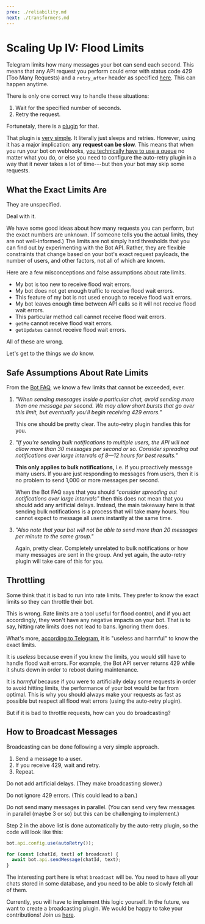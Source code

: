 ```yaml
---
prev: ./reliability.md
next: ./transformers.md
---
```


# Scaling Up IV: Flood Limits

Telegram limits how many messages your bot can send each second.
This means that any API request you perform could error with status code 429 (Too Many Requests) and a `retry_after` header as specified [here](https://core.telegram.org/bots/api#responseparameters).
This can happen anytime.

There is only one correct way to handle these situations:

1. Wait for the specified number of seconds.
2. Retry the request.

Fortunetaly, there is a [plugin](../plugins/auto-retry.md) for that.

That plugin is [very simple](https://github.com/grammyjs/auto-retry/blob/main/src/index.ts).
It literally just sleeps and retries.
However, using it has a major implication: **any request can be slow**.
This means that when you run your bot on webhooks, [you technically have to use a queue](../guide/deployment-types.md#ending-webhook-requests-in-time) no matter what you do, or else you need to configure the auto-retry plugin in a way that it never takes a lot of time---but then your bot may skip some requests.

## What the Exact Limits Are

They are unspecified.

Deal with it.

We have some good ideas about how many requests you can perform, but the exact numbers are unknown.
(If someone tells you the actual limits, they are not well-informed.)
The limits are not simply hard thresholds that you can find out by experimenting with the Bot API.
Rather, they are flexible constraints that change based on your bot's exact request payloads, the number of users, and other factors, not all of which are known.

Here are a few misconceptions and false assumptions about rate limits.

- My bot is too new to receive flood wait errors.
- My bot does not get enough traffic to receive flood wait errors.
- This feature of my bot is not used enough to receive flood wait errors.
- My bot leaves enough time between API calls so it will not receive flood wait errors.
- This particular method call cannot receive flood wait errors.
- `getMe` cannot receive flood wait errors.
- `getUpdates` cannot receive flood wait errors.

All of these are wrong.

Let's get to the things we _do_ know.

## Safe Assumptions About Rate Limits

From the [Bot FAQ](https://core.telegram.org/bots/faq#my-bot-is-hitting-limits-how-do-i-avoid-this), we know a few limits that cannot be exceeded, ever.

1. _"When sending messages inside a particular chat, avoid sending more than one message per second. We may allow short bursts that go over this limit, but eventually you'll begin receiving 429 errors."_

   This one should be pretty clear. The auto-retry plugin handles this for you.

2. _"If you're sending bulk notifications to multiple users, the API will not allow more than 30 messages per second or so. Consider spreading out notifications over large intervals of 8—12 hours for best results."_

   **This only applies to bulk notifications,** i.e. if you proactively message many users.
   If you are just responding to messages from users, then it is no problem to send 1,000 or more messages per second.

   When the Bot FAQ says that you should _"consider spreading out notifications over large intervals"_ then this does not mean that you should add any artificial delays.
   Instead, the main takeaway here is that sending bulk notifications is a process that will take many hours.
   You cannot expect to message all users instantly at the same time.

3. _"Also note that your bot will not be able to send more than 20 messages per minute to the same group."_

   Again, pretty clear. Completely unrelated to bulk notifications or how many messages are sent in the group. And yet again, the auto-retry plugin will take care of this for you.

## Throttling

Some think that it is bad to run into rate limits.
They prefer to know the exact limits so they can throttle their bot.

This is wrong.
Rate limits are a tool useful for flood control, and if you act accordingly, they won't have any negative impacts on your bot.
That is to say, hitting rate limits does not lead to bans.
Ignoring them does.

What's more, [according to Telegram](https://t.me/tdlibchat/47285), it is "useless and harmful" to know the exact limits.

It is _useless_ because even if you knew the limits, you would still have to handle flood wait errors.
For example, the Bot API server returns 429 while it shuts down in order to reboot during maintenance.

It is _harmful_ because if you were to artificially delay some requests in order to avoid hitting limits, the performance of your bot would be far from optimal.
This is why you should always make your requests as fast as possible but respect all flood wait errors (using the auto-retry plugin).

But if it is bad to throttle requests, how can you do broadcasting?

## How to Broadcast Messages

Broadcasting can be done following a very simple approach.

1. Send a message to a user.
2. If you receive 429, wait and retry.
3. Repeat.

Do not add artificial delays.
(They make broadcasting slower.)

Do not ignore 429 errors.
(This could lead to a ban.)

Do not send many messages in parallel.
(You can send very few messages in parallel (maybe 3 or so) but this can be challenging to implement.)

Step 2 in the above list is done automatically by the auto-retry plugin, so the code will look like this:

```ts
bot.api.config.use(autoRetry());

for (const [chatId, text] of broadcast) {
  await bot.api.sendMessage(chatId, text);
}
```

The interesting part here is what `broadcast` will be.
You need to have all your chats stored in some database, and you need to be able to slowly fetch all of them.

Currently, you will have to implement this logic yourself.
In the future, we want to create a broadcasting plugin.
We would be happy to take your contributions!
Join us [here](https://t.me/grammyjs).
